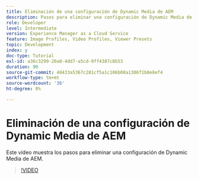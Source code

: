 ```yaml
---
title: Eliminación de una configuración de Dynamic Media de AEM
description: Pasos para eliminar una configuración de Dynamic Media de AEM de los AEM Assets.
role: Developer
level: Intermediate
version: Experience Manager as a Cloud Service
feature: Image Profiles, Video Profiles, Viewer Presets
topic: Development
index: y
doc-type: Tutorial
exl-id: a36c3299-20a0-4dd7-a5cd-9ff4387c8b53
duration: 90
source-git-commit: 48433a5367c281cf5a1c106b08a1306f1b0e8ef4
workflow-type: tm+mt
source-wordcount: '36'
ht-degree: 0%

---
```


# Eliminación de una configuración de Dynamic Media de AEM

Este vídeo muestra los pasos para eliminar una configuración de Dynamic Media de AEM.

>[!VIDEO](https://video.tv.adobe.com/v/3418263?quality=12&learn=on&captions=spa)
